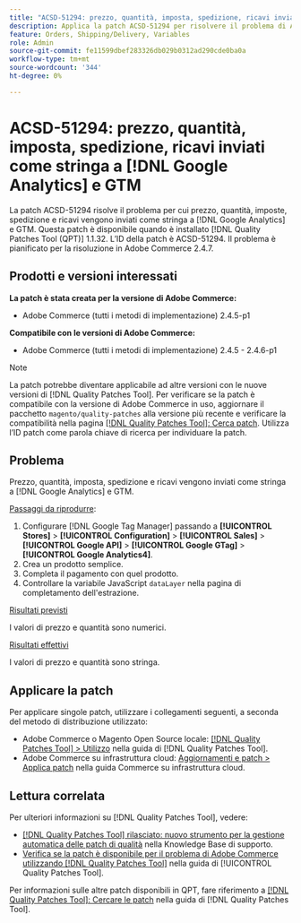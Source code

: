 ```yaml
---
title: "ACSD-51294: prezzo, quantità, imposta, spedizione, ricavi inviati come stringa a [!DNL Google Analytics]  e GTM"
description: Applica la patch ACSD-51294 per risolvere il problema di Adobe Commerce in cui prezzo, quantità, imposta, spedizione e ricavi vengono inviati come stringa a  [!DNL Google Analytics]  e GTM.
feature: Orders, Shipping/Delivery, Variables
role: Admin
source-git-commit: fe11599dbef283326db029b0312ad290cde0ba0a
workflow-type: tm+mt
source-wordcount: '344'
ht-degree: 0%

---
```


# ACSD-51294: prezzo, quantità, imposta, spedizione, ricavi inviati come stringa a [!DNL Google Analytics] e GTM

La patch ACSD-51294 risolve il problema per cui prezzo, quantità, imposte, spedizione e ricavi vengono inviati come stringa a [!DNL Google Analytics] e GTM. Questa patch è disponibile quando è installato [!DNL Quality Patches Tool (QPT)] 1.1.32. L’ID della patch è ACSD-51294. Il problema è pianificato per la risoluzione in Adobe Commerce 2.4.7.

## Prodotti e versioni interessati

**La patch è stata creata per la versione di Adobe Commerce:**

* Adobe Commerce (tutti i metodi di implementazione) 2.4.5-p1

**Compatibile con le versioni di Adobe Commerce:**

* Adobe Commerce (tutti i metodi di implementazione) 2.4.5 - 2.4.6-p1

>[!NOTE]
>
>La patch potrebbe diventare applicabile ad altre versioni con le nuove versioni di [!DNL Quality Patches Tool]. Per verificare se la patch è compatibile con la versione di Adobe Commerce in uso, aggiornare il pacchetto `magento/quality-patches` alla versione più recente e verificare la compatibilità nella pagina [[!DNL Quality Patches Tool]: Cerca patch](<https://experienceleague.adobe.com/tools/commerce-quality-patches/index.html>). Utilizza l’ID patch come parola chiave di ricerca per individuare la patch.

## Problema

Prezzo, quantità, imposta, spedizione e ricavi vengono inviati come stringa a [!DNL Google Analytics] e GTM.

<u>Passaggi da riprodurre</u>:

1. Configurare [!DNL Google Tag Manager] passando a **[!UICONTROL Stores]** > **[!UICONTROL Configuration]** > **[!UICONTROL Sales]** > **[!UICONTROL Google API]** > **[!UICONTROL Google GTag]** > **[!UICONTROL Google Analytics4]**.
2. Crea un prodotto semplice.
3. Completa il pagamento con quel prodotto.
4. Controllare la variabile JavaScript `dataLayer` nella pagina di completamento dell&#39;estrazione.

<u>Risultati previsti</u>

I valori di prezzo e quantità sono numerici.

<u>Risultati effettivi</u>

I valori di prezzo e quantità sono stringa.

## Applicare la patch

Per applicare singole patch, utilizzare i collegamenti seguenti, a seconda del metodo di distribuzione utilizzato:

* Adobe Commerce o Magento Open Source locale: [[!DNL Quality Patches Tool] > Utilizzo](</help/tools/quality-patches-tool/usage.md>) nella guida di [!DNL Quality Patches Tool].
* Adobe Commerce su infrastruttura cloud: [Aggiornamenti e patch > Applica patch](https://experienceleague.adobe.com/docs/commerce-cloud-service/user-guide/develop/upgrade/apply-patches.html) nella guida Commerce su infrastruttura cloud.

## Lettura correlata

Per ulteriori informazioni su [!DNL Quality Patches Tool], vedere:

* [[!DNL Quality Patches Tool] rilasciato: nuovo strumento per la gestione automatica delle patch di qualità](https://experienceleague.adobe.com/en/docs/commerce-knowledge-base/kb/announcements/commerce-announcements/magento-quality-patches-released-new-tool-to-self-serve-quality-patches) nella Knowledge Base di supporto.
* [Verifica se la patch è disponibile per il problema di Adobe Commerce utilizzando  [!DNL Quality Patches Tool]](/help/tools/quality-patches-tool/patches-available-in-qpt/check-patch-for-magento-issue-with-magento-quality-patches.md) nella guida di [!UICONTROL Quality Patches Tool].


Per informazioni sulle altre patch disponibili in QPT, fare riferimento a [[!DNL Quality Patches Tool]: Cercare le patch](<https://experienceleague.adobe.com/tools/commerce-quality-patches/index.html>) nella guida di [!DNL Quality Patches Tool].
